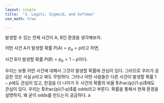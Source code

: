 ```yaml
---
layout: single
title:  "3. Logits, Sigmoid, and Softmax"
use_math: true

---
```



발생할 수 있는 전체 사건이 A, B인 환경을 생각해보자. 

어떤 사건 A가 발생할 확률 $P(A) = p_a = p$라고 하면, 

사건 B가 발생할 확률 $P(B) = p_b = 1-p$이다.



우리는 보통 어떤 사건에 대해서 그것이 발생할 확률에 관심이 있다. 그러므로 우리가 궁금한 것은 사실 $p$라고 봐도 무방하다.
그러나 어떤 사람들은 다른 사건이 발생할 확률 $1-p$에도 관심이 있고, 한걸음 더 나아가 두 사건의 확률의 비율 $\frac{p}{1-p}$에도 관심이 있다.
우리는 $\frac{p}{1-p}$를 odds라고 부른다. 확률을 통해서 현재 환경을 설명하지, 왜 굳이 odds를 만드는지 궁금하다.
a
